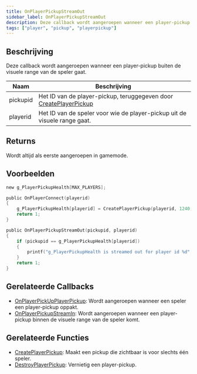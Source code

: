 ```yaml
---
title: OnPlayerPickupStreamOut
sidebar_label: OnPlayerPickupStreamOut
description: Deze callback wordt aangeroepen wanneer een player-pickup buiten de visuele range van de speler gaat.
tags: ["player", "pickup", "playerpickup"]
---
```


<VersionWarn name='callback' version='omp v1.1.0.2612' />

## Beschrijving

Deze callback wordt aangeroepen wanneer een player-pickup buiten de visuele range van de speler gaat.

| Naam     | Beschrijving                                                                                    |
| -------- | ---------------------------------------------------------------------------------------------- |
| pickupid | Het ID van de player-pickup, teruggegeven door [CreatePlayerPickup](../functions/CreatePlayerPickup) |
| playerid | Het ID van de speler voor wie de player-pickup uit de visuele range gaat.                        |

## Returns

Wordt altijd als eerste aangeroepen in gamemode.

## Voorbeelden

```c
new g_PlayerPickupHealth[MAX_PLAYERS];

public OnPlayerConnect(playerid)
{
    g_PlayerPickupHealth[playerid] = CreatePlayerPickup(playerid, 1240, 2, 2009.8474, 1218.0459, 10.8175);
    return 1;
}

public OnPlayerPickupStreamOut(pickupid, playerid)
{
    if (pickupid == g_PlayerPickupHealth[playerid])
    {
        printf("g_PlayerPickupHealth is streamed out for player id %d", playerid);
    }
    return 1;
}
```

## Gerelateerde Callbacks

- [OnPlayerPickUpPlayerPickup](OnPlayerPickUpPlayerPickup): Wordt aangeroepen wanneer een speler een player-pickup oppakt.
- [OnPlayerPickupStreamIn](OnPlayerPickupStreamIn): Wordt aangeroepen wanneer een player-pickup binnen de visuele range van de speler komt.

## Gerelateerde Functies

- [CreatePlayerPickup](../functions/CreatePlayerPickup): Maakt een pickup die zichtbaar is voor slechts één speler.
- [DestroyPlayerPickup](../functions/DestroyPlayerPickup): Vernietig een player-pickup.


